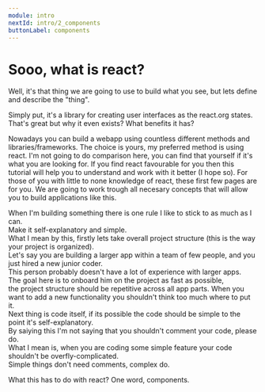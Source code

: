 ```yaml
---
module: intro
nextId: intro/2_components
buttonLabel: components
---
```


# Sooo, what is react?

Well, it's that thing we are going to use to build what you see, but lets define and describe the "thing".

Simply put, it's a library for creating user interfaces as the react.org states. That's great but why it even exists?
What benefits it has?

Nowadays you can build a webapp using countless different methods and libraries/frameworks. The choice is yours, my
preferred method is using react. I'm not going to do comparison here, you can find that yourself if it's what you are
looking for. If you find react favourable for you then this tutorial will help you to understand and work with it
better (I hope so). For those of you with little to none knowledge of react, these first few pages are for you. We are
going to work trough all necesary concepts that will allow you to build applications like this.

When I'm building something there is one rule I like to stick to as much as I can.  
Make it self-explanatory and simple.  
What I mean by this, firstly lets take overall project structure (this is the way your project is organized).  
Let's say you are building a larger app within a team of few people, and you just hired a new junior coder.  
This person probably doesn't have a lot of experience with larger apps.  
The goal here is to onboard him on the project as fast as possible,  
the project structure should be repetitive across all app parts. When you want to add a new functionality you shouldn't
think too much where to put it.  
Next thing is code itself, if its possible the code should be simple to the point it's self-explanatory.  
By saiying this I'm not saying that you shouldn't comment your code, please do.  
What I mean is, when you are coding some simple feature your code shouldn't be overfly-complicated.  
Simple things don't need comments, complex do.

What this has to do with react? One word, components.




